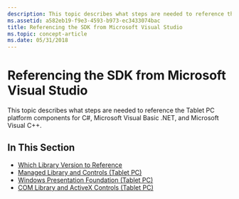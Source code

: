 ```yaml
---
description: This topic describes what steps are needed to reference the Tablet PC platform components for C\#, Microsoft Visual Basic .NET, and Microsoft Visual C++.
ms.assetid: a582eb19-f9e3-4593-b973-ec3433074bac
title: Referencing the SDK from Microsoft Visual Studio
ms.topic: concept-article
ms.date: 05/31/2018
---
```


# Referencing the SDK from Microsoft Visual Studio

This topic describes what steps are needed to reference the Tablet PC platform components for C\#, Microsoft Visual Basic .NET, and Microsoft Visual C++.

## In This Section

-   [Which Library Version to Reference](which-library-version-to-reference.md)
-   [Managed Library and Controls (Tablet PC)](managed-library-and-controls--tablet-pc.md)
-   [Windows Presentation Foundation (Tablet PC)](windows-presentation-foundation--tablet-pc.md)
-   [COM Library and ActiveX Controls (Tablet PC)](com-library-and-activex-controls--tablet-pc.md)

 

 



